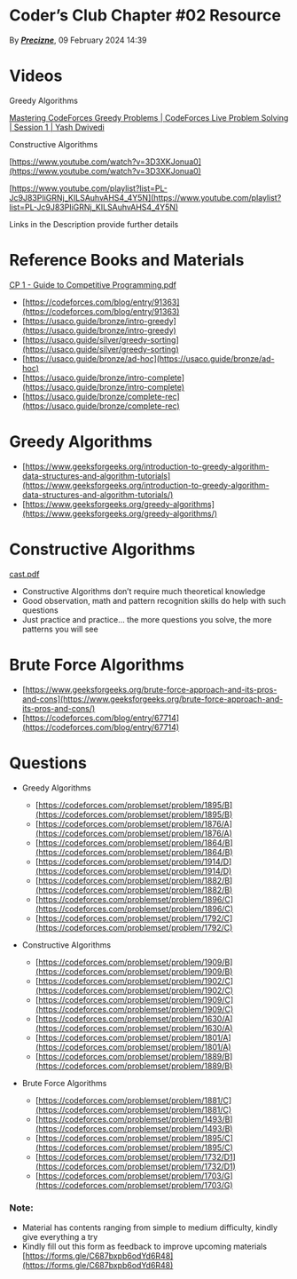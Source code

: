 # Coder’s Club Chapter #02 Resource

By [***Precizne***](https://codeforces.com/profile/Precizne), 09 February 2024 14:39

# Videos

Greedy Algorithms

[Mastering CodeForces Greedy Problems | CodeForces Live Problem Solving | Session 1 | Yash Dwivedi](https://www.youtube.com/watch?v=x0hjiHKbnK4&list=PLYq9cO5NQG9sR4f-9Bl3qDyRx0HBgsClx&index=1)

Constructive Algorithms

[https://www.youtube.com/watch?v=3D3XKJonua0](https://www.youtube.com/watch?v=3D3XKJonua0)

[https://www.youtube.com/playlist?list=PL-Jc9J83PIiGRNj_KILSAuhvAHS4_4Y5N](https://www.youtube.com/playlist?list=PL-Jc9J83PIiGRNj_KILSAuhvAHS4_4Y5N)

Links in the Description provide further details

# Reference Books and Materials

[CP 1 - Guide to Competitive Programming.pdf](https://drive.google.com/file/d/1W36c-0rh_9-99_wGypvtDYFIitxlzKcA/view?usp=sharing)

- [https://codeforces.com/blog/entry/91363](https://codeforces.com/blog/entry/91363)
- [https://usaco.guide/bronze/intro-greedy](https://usaco.guide/bronze/intro-greedy)
- [https://usaco.guide/silver/greedy-sorting](https://usaco.guide/silver/greedy-sorting)
- [https://usaco.guide/bronze/ad-hoc](https://usaco.guide/bronze/ad-hoc)
- [https://usaco.guide/bronze/intro-complete](https://usaco.guide/bronze/intro-complete)
- [https://usaco.guide/bronze/complete-rec](https://usaco.guide/bronze/complete-rec)

# Greedy Algorithms

- [https://www.geeksforgeeks.org/introduction-to-greedy-algorithm-data-structures-and-algorithm-tutorials](https://www.geeksforgeeks.org/introduction-to-greedy-algorithm-data-structures-and-algorithm-tutorials/)
- [https://www.geeksforgeeks.org/greedy-algorithms](https://www.geeksforgeeks.org/greedy-algorithms/)

# Constructive Algorithms

[cast.pdf](https://assets.hkoi.org/training2019/cast.pdf)

- Constructive Algorithms don’t require much theoretical knowledge
- Good observation, math and pattern recognition skills do help with such questions
- Just practice and practice… the more questions you solve, the more patterns you will see

# Brute Force Algorithms

- [https://www.geeksforgeeks.org/brute-force-approach-and-its-pros-and-cons](https://www.geeksforgeeks.org/brute-force-approach-and-its-pros-and-cons/)
- [https://codeforces.com/blog/entry/67714](https://codeforces.com/blog/entry/67714)

# Questions

- Greedy Algorithms
    - [https://codeforces.com/problemset/problem/1895/B](https://codeforces.com/problemset/problem/1895/B)
    - [https://codeforces.com/problemset/problem/1876/A](https://codeforces.com/problemset/problem/1876/A)
    - [https://codeforces.com/problemset/problem/1864/B](https://codeforces.com/problemset/problem/1864/B)
    - [https://codeforces.com/problemset/problem/1914/D](https://codeforces.com/problemset/problem/1914/D)
    - [https://codeforces.com/problemset/problem/1882/B](https://codeforces.com/problemset/problem/1882/B)
    - [https://codeforces.com/problemset/problem/1896/C](https://codeforces.com/problemset/problem/1896/C)
    - [https://codeforces.com/problemset/problem/1792/C](https://codeforces.com/problemset/problem/1792/C)

- Constructive Algorithms
    - [https://codeforces.com/problemset/problem/1909/B](https://codeforces.com/problemset/problem/1909/B)
    - [https://codeforces.com/problemset/problem/1902/C](https://codeforces.com/problemset/problem/1902/C)
    - [https://codeforces.com/problemset/problem/1909/C](https://codeforces.com/problemset/problem/1909/C)
    - [https://codeforces.com/problemset/problem/1630/A](https://codeforces.com/problemset/problem/1630/A)
    - [https://codeforces.com/problemset/problem/1801/A](https://codeforces.com/problemset/problem/1801/A)
    - [https://codeforces.com/problemset/problem/1889/B](https://codeforces.com/problemset/problem/1889/B)

- Brute Force Algorithms
    - [https://codeforces.com/problemset/problem/1881/C](https://codeforces.com/problemset/problem/1881/C)
    - [https://codeforces.com/problemset/problem/1493/B](https://codeforces.com/problemset/problem/1493/B)
    - [https://codeforces.com/problemset/problem/1895/C](https://codeforces.com/problemset/problem/1895/C)
    - [https://codeforces.com/problemset/problem/1732/D1](https://codeforces.com/problemset/problem/1732/D1)
    - [https://codeforces.com/problemset/problem/1703/G](https://codeforces.com/problemset/problem/1703/G)

### Note:

- Material has contents ranging from simple to medium difficulty, kindly give everything a try
- Kindly fill out this form as feedback to improve upcoming materials [https://forms.gle/C687bxpb6odYd6R48](https://forms.gle/C687bxpb6odYd6R48)